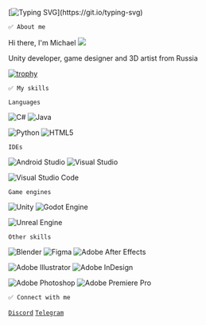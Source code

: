 [![Typing SVG](https://readme-typing-svg.herokuapp.com?font=Fira+Code&size=35&duration=500&pause=250&color=2CF700&vCenter=true&multiline=true&width=1000&height=300&lines=%E2%96%88%E2%96%88%E2%95%97%E2%96%91%E2%96%91%E2%96%88%E2%96%88%E2%95%97%E2%96%88%E2%96%88%E2%96%88%E2%96%88%E2%96%88%E2%96%88%E2%96%88%E2%95%97%E2%96%88%E2%96%88%E2%95%97%E2%96%91%E2%96%91%E2%96%91%E2%96%91%E2%96%91%E2%96%88%E2%96%88%E2%95%97%E2%96%91%E2%96%91%E2%96%91%E2%96%91%E2%96%91%E2%96%91%E2%96%88%E2%96%88%E2%96%88%E2%96%88%E2%96%88%E2%95%97%E2%96%91%E2%96%88%E2%96%88%E2%95%97;%E2%96%88%E2%96%88%E2%95%91%E2%96%91%E2%96%91%E2%96%88%E2%96%88%E2%95%91%E2%96%88%E2%96%88%E2%95%94%E2%95%90%E2%95%90%E2%95%90%E2%95%90%E2%95%9D%E2%96%88%E2%96%88%E2%95%91%E2%96%91%E2%96%91%E2%96%91%E2%96%91%E2%96%91%E2%96%88%E2%96%88%E2%95%91%E2%96%91%E2%96%91%E2%96%91%E2%96%91%E2%96%91%E2%96%88%E2%96%88%E2%95%94%E2%95%90%E2%95%90%E2%96%88%E2%96%88%E2%95%97%E2%96%88%E2%96%88%E2%95%91;%E2%96%88%E2%96%88%E2%96%88%E2%96%88%E2%96%88%E2%96%88%E2%96%88%E2%95%91%E2%96%88%E2%96%88%E2%96%88%E2%96%88%E2%96%88%E2%95%97%E2%96%91%E2%96%91%E2%96%88%E2%96%88%E2%95%91%E2%96%91%E2%96%91%E2%96%91%E2%96%91%E2%96%91%E2%96%88%E2%96%88%E2%95%91%E2%96%91%E2%96%91%E2%96%91%E2%96%91%E2%96%91%E2%96%88%E2%96%88%E2%95%91%E2%96%91%E2%96%91%E2%96%88%E2%96%88%E2%95%91%E2%96%88%E2%96%88%E2%95%91;%E2%96%88%E2%96%88%E2%95%94%E2%95%90%E2%95%90%E2%96%88%E2%96%88%E2%95%91%E2%96%88%E2%96%88%E2%95%94%E2%95%90%E2%95%90%E2%95%9D%E2%96%91%E2%96%91%E2%96%88%E2%96%88%E2%95%91%E2%96%91%E2%96%91%E2%96%91%E2%96%91%E2%96%91%E2%96%88%E2%96%88%E2%95%91%E2%96%91%E2%96%91%E2%96%91%E2%96%91%E2%96%91%E2%96%88%E2%96%88%E2%95%91%E2%96%91%E2%96%91%E2%96%88%E2%96%88%E2%95%91%E2%95%9A%E2%95%90%E2%95%9D;%E2%96%88%E2%96%88%E2%95%91%E2%96%91%E2%96%91%E2%96%88%E2%96%88%E2%95%91%E2%96%88%E2%96%88%E2%96%88%E2%96%88%E2%96%88%E2%96%88%E2%96%88%E2%95%97%E2%96%88%E2%96%88%E2%96%88%E2%96%88%E2%96%88%E2%96%88%E2%96%88%E2%95%97%E2%96%88%E2%96%88%E2%96%88%E2%96%88%E2%96%88%E2%96%88%E2%96%88%E2%95%97%E2%95%9A%E2%96%88%E2%96%88%E2%96%88%E2%96%88%E2%96%88%E2%95%94%E2%95%9D%E2%96%88%E2%96%88%E2%95%97;%E2%95%9A%E2%95%90%E2%95%9D%E2%96%91%E2%96%91%E2%95%9A%E2%95%90%E2%95%9D%E2%95%9A%E2%95%90%E2%95%90%E2%95%90%E2%95%90%E2%95%90%E2%95%90%E2%95%9D%E2%95%9A%E2%95%90%E2%95%90%E2%95%90%E2%95%90%E2%95%90%E2%95%90%E2%95%9D%E2%95%9A%E2%95%90%E2%95%90%E2%95%90%E2%95%90%E2%95%90%E2%95%90%E2%95%9D%E2%96%91%E2%95%9A%E2%95%90%E2%95%90%E2%95%90%E2%95%90%E2%95%9D%E2%96%91%E2%95%9A%E2%95%90%E2%95%9D;___________________________________________;___________________________________________;___________________________________________;___________________________________________)](https://git.io/typing-svg)

```
✅ About me
```

Hi there, I'm Michael ![](https://komarev.com/ghpvc/?username=ximoneem&color=brightgreen&style=flat-square)

Unity developer, game designer and 3D artist from Russia

[![trophy](https://github-profile-trophy.vercel.app/?username=ximoneem&theme=matrix)](https://github.com/ryo-ma/github-profile-trophy)



```
✅ My skills
```

`Languages`

![C#](https://img.shields.io/badge/c%23-%23239120.svg?style=for-the-badge&logo=c-sharp&logoColor=white)
![Java](https://img.shields.io/badge/java-%23ED8B00.svg?style=for-the-badge&logo=java&logoColor=white)

![Python](https://img.shields.io/badge/python-3670A0?style=for-the-badge&logo=python&logoColor=ffdd54)
![HTML5](https://img.shields.io/badge/html5-%23E34F26.svg?style=for-the-badge&logo=html5&logoColor=white)

`IDEs`

![Android Studio](https://img.shields.io/badge/Android%20Studio-3DDC84.svg?style=for-the-badge&logo=android-studio&logoColor=white)
![Visual Studio](https://img.shields.io/badge/Visual%20Studio-5C2D91.svg?style=for-the-badge&logo=visual-studio&logoColor=white)

![Visual Studio Code](https://img.shields.io/badge/Visual%20Studio%20Code-0078d7.svg?style=for-the-badge&logo=visual-studio-code&logoColor=white)

`Game engines`

![Unity](https://img.shields.io/badge/unity-%23000000.svg?style=for-the-badge&logo=unity&logoColor=white)
![Godot Engine](https://img.shields.io/badge/GODOT-%23FFFFFF.svg?style=for-the-badge&logo=godot-engine)

![Unreal Engine](https://img.shields.io/badge/unrealengine-%23313131.svg?style=for-the-badge&logo=unrealengine&logoColor=white)

`Other skills`

![Blender](https://img.shields.io/badge/blender-%23F5792A.svg?style=for-the-badge&logo=blender&logoColor=white)
![Figma](https://img.shields.io/badge/figma-%23F24E1E.svg?style=for-the-badge&logo=figma&logoColor=white)
![Adobe After Effects](https://img.shields.io/badge/Adobe%20After%20Effects-9999FF.svg?style=for-the-badge&logo=Adobe%20After%20Effects&logoColor=white)

![Adobe Illustrator](https://img.shields.io/badge/adobe%20illustrator-%23FF9A00.svg?style=for-the-badge&logo=adobe%20illustrator&logoColor=white)
![Adobe InDesign](https://img.shields.io/badge/Adobe%20InDesign-49021F?style=for-the-badge&logo=adobeindesign&logoColor=white)

![Adobe Photoshop](https://img.shields.io/badge/adobe%20photoshop-%2331A8FF.svg?style=for-the-badge&logo=adobe%20photoshop&logoColor=white)
![Adobe Premiere Pro](https://img.shields.io/badge/Adobe%20Premiere%20Pro-9999FF.svg?style=for-the-badge&logo=Adobe%20Premiere%20Pro&logoColor=white)

```
✅ Connect with me
```

[`Discord`](https://discordapp.com/users/398558280236007427/)
[`Telegram`](https://t.me/xeemoneem)


